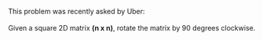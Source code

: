 This problem was recently asked by Uber:
<br><br>
Given a square 2D matrix <b>(n x n)</b>, rotate the matrix by 90 degrees clockwise.
